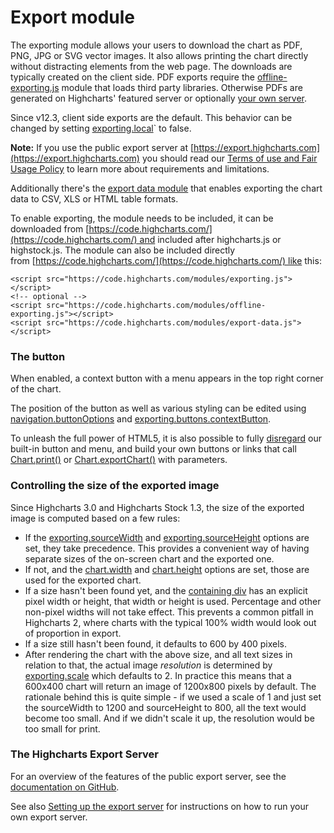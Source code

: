 Export module
=============

The exporting module allows your users to download the chart as PDF, PNG, JPG or
SVG vector images. It also allows printing the chart directly without
distracting elements from the web page. The downloads are typically created on the client
side. PDF exports require the
[offline-exporting.js](https://highcharts.com/docs/export-module/client-side-export)
module that loads third party libraries. Otherwise PDFs are generated on Highcharts' featured server or
optionally [your own
server](https://highcharts.com/docs/export-module/setting-up-the-server).

Since v12.3, client side exports are the default. This behavior can be changed
by setting
[exporting.local](https://api.highcharts.com/highcharts/exporting.local)` to
false.


**Note:** If you use the public export server at
[https://export.highcharts.com](https://export.highcharts.com) you should read
our [Terms of use and Fair Usage
Policy](https://www.highcharts.com/docs/export-module/privacy-disclaimer-export)
to learn more about requirements and limitations.

Additionally there's the [export data
module](https://api.highcharts.com/highcharts/exporting.csv) that enables
exporting the chart data to CSV, XLS or HTML table formats.

To enable exporting, the module needs to be included, it can be downloaded
from [https://code.highcharts.com/](https://code.highcharts.com/) and included
after highcharts.js or highstock.js. The module can also be included directly
from [https://code.highcharts.com/](https://code.highcharts.com/) like this:

    <script src="https://code.highcharts.com/modules/exporting.js"></script>
    <!-- optional -->
    <script src="https://code.highcharts.com/modules/offline-exporting.js"></script>
    <script src="https://code.highcharts.com/modules/export-data.js"></script>

### The button

When enabled, a context button with a menu appears in the top right corner of
the chart.

The position of the button as well as various styling can be edited using
[navigation.buttonOptions](https://api.highcharts.com/highcharts/navigation.buttonOptions) and
[exporting.buttons.contextButton](https://api.highcharts.com/highcharts/exporting.buttons.contextButton).

To unleash the full power of HTML5, it is also possible to fully
[disregard](https://api.highcharts.com/highcharts/exporting.buttons.contextButton.enabled)
our built-in button and menu, and build your own buttons or links that call
[Chart.print()](https://api.highcharts.com/highcharts/Chart.print()) or
[Chart.exportChart()](https://api.highcharts.com/highcharts/Chart.exportChart())
with parameters.


### Controlling the size of the exported image

Since Highcharts 3.0 and Highcharts Stock 1.3, the size of the exported image is computed based on a few rules:

*   If the [exporting.sourceWidth](https://api.highcharts.com/highcharts/exporting.sourceWidth) and [exporting.sourceHeight](https://api.highcharts.com/highcharts/exporting.sourceHeight) options are set, they take precedence. This provides a convenient way of having separate sizes of the on-screen chart and the exported one.
*   If not, and the [chart.width](https://api.highcharts.com/highcharts/chart.width) and [chart.height](https://api.highcharts.com/highcharts/chart.height) options are set, those are used for the exported chart.
*   If a size hasn't been found yet, and the [containing div](https://api.highcharts.com/highcharts/chart.renderTo) has an explicit pixel width or height, that width or height is used. Percentage and other non-pixel widths will not take effect. This prevents a common pitfall in Highcharts 2, where charts with the typical 100% width would look out of proportion in export. 
*   If a size still hasn't been found, it defaults to 600 by 400 pixels.
*   After rendering the chart with the above size, and all text sizes in relation to that, the actual image _resolution_ is determined by [exporting.scale](https://api.highcharts.com/highcharts/exporting.scale) which defaults to 2. In practice this means that a 600x400 chart will return an image of 1200x800 pixels by default. The rationale behind this is quite simple - if we used a scale of 1 and just set the sourceWidth to 1200 and sourceHeight to 800, all the text would become too small. And if we didn't scale it up, the resolution would be too small for print. 

### The Highcharts Export Server

For an overview of the features of the public export server, see the [documentation on GitHub](https://github.com/highcharts/node-export-server#http-server).

See also [Setting up the export server](https://highcharts.com/docs/export-module/setting-up-the-server) for instructions on how to run your own export server.
